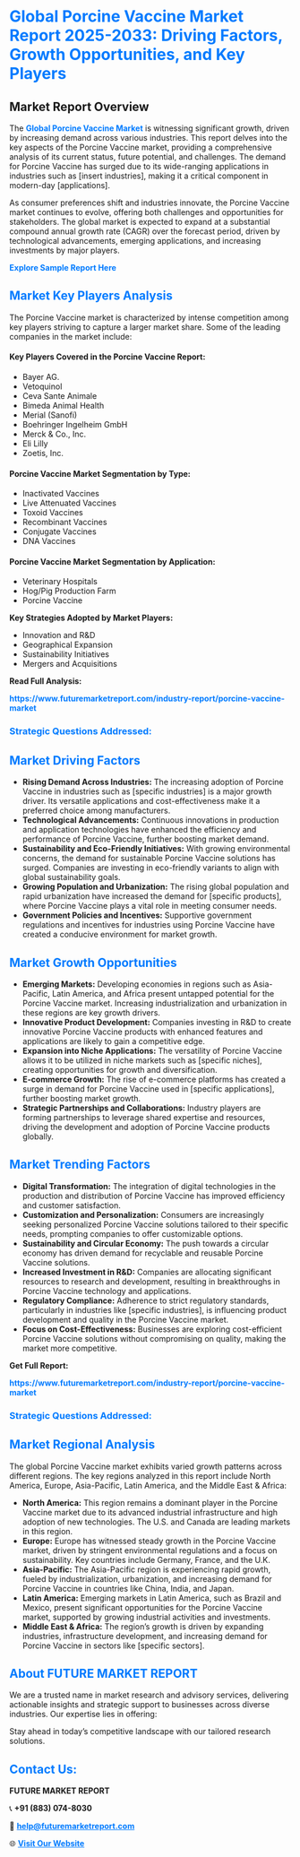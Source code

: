 <h1 style="color: #007BFF;">Global Porcine Vaccine Market Report 2025-2033: Driving Factors, Growth Opportunities, and Key Players</h1>

<section id="overview">
<h2>Market Report Overview</h2>
<p>The <a href="https://www.futuremarketreport.com/industry-report/porcine-vaccine-market" style="color: #007BFF; text-decoration: none;"><strong>Global Porcine Vaccine Market</strong></a> is witnessing significant growth, driven by increasing demand across various industries. This report delves into the key aspects of the Porcine Vaccine market, providing a comprehensive analysis of its current status, future potential, and challenges. The demand for Porcine Vaccine has surged due to its wide-ranging applications in industries such as [insert industries], making it a critical component in modern-day [applications].</p>
<p>As consumer preferences shift and industries innovate, the Porcine Vaccine market continues to evolve, offering both challenges and opportunities for stakeholders. The global market is expected to expand at a substantial compound annual growth rate (CAGR) over the forecast period, driven by technological advancements, emerging applications, and increasing investments by major players.</p>
</section>

<section id="overview">
<p><a href="https://www.futuremarketreport.com/request-sample/reportId=125704" style="color: #007BFF; text-decoration: none;"><strong>Explore Sample Report Here</strong></a></p>
</section>

<section id="key-players">
<h2 style="color: #007BFF;">Market Key Players Analysis</h2>
<p>The Porcine Vaccine market is characterized by intense competition among key players striving to capture a larger market share. Some of the leading companies in the market include:</p>
<h4>Key Players Covered in the Porcine Vaccine Report:</h4>
<ul><li>Bayer AG.</li><li>Vetoquinol</li><li>Ceva Sante Animale</li><li>Bimeda Animal Health</li><li>Merial (Sanofi)</li><li>Boehringer Ingelheim GmbH</li><li>Merck &amp; Co., Inc.</li><li>Eli Lilly</li><li>Zoetis, Inc.</li></ul>
<h4>Porcine Vaccine Market Segmentation by Type:</h4>
<ul><li>Inactivated Vaccines</li><li>Live Attenuated Vaccines</li><li>Toxoid Vaccines</li><li>Recombinant Vaccines</li><li>Conjugate Vaccines</li><li>DNA Vaccines</li></ul>

<h4>Porcine Vaccine Market Segmentation by Application:</h4>
<ul><li>Veterinary Hospitals</li><li>Hog/Pig Production Farm</li><li>Porcine Vaccine</li></ul>
<p><strong>Key Strategies Adopted by Market Players:</strong></p>
<ul>
<li>Innovation and R&D</li>
<li>Geographical Expansion</li>
<li>Sustainability Initiatives</li>
<li>Mergers and Acquisitions</li>
</ul>
</section>

<section>
<p><strong>Read Full Analysis: </strong></p><a href="https://www.futuremarketreport.com/industry-report/porcine-vaccine-market" style="color: #007BFF; text-decoration: none;"><strong>https://www.futuremarketreport.com/industry-report/porcine-vaccine-market</strong></a>
<h3 style="color: #007BFF;">Strategic Questions Addressed:</h3>
</section>

<section id="driving-factors">
<h2 style="color: #007BFF;">Market Driving Factors</h2>
<ul>
<li><strong>Rising Demand Across Industries:</strong> The increasing adoption of Porcine Vaccine in industries such as [specific industries] is a major growth driver. Its versatile applications and cost-effectiveness make it a preferred choice among manufacturers.</li>
<li><strong>Technological Advancements:</strong> Continuous innovations in production and application technologies have enhanced the efficiency and performance of Porcine Vaccine, further boosting market demand.</li>
<li><strong>Sustainability and Eco-Friendly Initiatives:</strong> With growing environmental concerns, the demand for sustainable Porcine Vaccine solutions has surged. Companies are investing in eco-friendly variants to align with global sustainability goals.</li>
<li><strong>Growing Population and Urbanization:</strong> The rising global population and rapid urbanization have increased the demand for [specific products], where Porcine Vaccine plays a vital role in meeting consumer needs.</li>
<li><strong>Government Policies and Incentives:</strong> Supportive government regulations and incentives for industries using Porcine Vaccine have created a conducive environment for market growth.</li>
</ul>
</section>

<section id="growth-opportunities">
<h2 style="color: #007BFF;">Market Growth Opportunities</h2>
<ul>
<li><strong>Emerging Markets:</strong> Developing economies in regions such as Asia-Pacific, Latin America, and Africa present untapped potential for the Porcine Vaccine market. Increasing industrialization and urbanization in these regions are key growth drivers.</li>
<li><strong>Innovative Product Development:</strong> Companies investing in R&D to create innovative Porcine Vaccine products with enhanced features and applications are likely to gain a competitive edge.</li>
<li><strong>Expansion into Niche Applications:</strong> The versatility of Porcine Vaccine allows it to be utilized in niche markets such as [specific niches], creating opportunities for growth and diversification.</li>
<li><strong>E-commerce Growth:</strong> The rise of e-commerce platforms has created a surge in demand for Porcine Vaccine used in [specific applications], further boosting market growth.</li>
<li><strong>Strategic Partnerships and Collaborations:</strong> Industry players are forming partnerships to leverage shared expertise and resources, driving the development and adoption of Porcine Vaccine products globally.</li>
</ul>
</section>

<section id="trending-factors">
<h2 style="color: #007BFF;">Market Trending Factors</h2>
<ul>
<li><strong>Digital Transformation:</strong> The integration of digital technologies in the production and distribution of Porcine Vaccine has improved efficiency and customer satisfaction.</li>
<li><strong>Customization and Personalization:</strong> Consumers are increasingly seeking personalized Porcine Vaccine solutions tailored to their specific needs, prompting companies to offer customizable options.</li>
<li><strong>Sustainability and Circular Economy:</strong> The push towards a circular economy has driven demand for recyclable and reusable Porcine Vaccine solutions.</li>
<li><strong>Increased Investment in R&D:</strong> Companies are allocating significant resources to research and development, resulting in breakthroughs in Porcine Vaccine technology and applications.</li>
<li><strong>Regulatory Compliance:</strong> Adherence to strict regulatory standards, particularly in industries like [specific industries], is influencing product development and quality in the Porcine Vaccine market.</li>
<li><strong>Focus on Cost-Effectiveness:</strong> Businesses are exploring cost-efficient Porcine Vaccine solutions without compromising on quality, making the market more competitive.</li>
</ul>
</section>

<section>
<p><strong>Get Full Report: </strong></p><a href="https://www.futuremarketreport.com/industry-report/porcine-vaccine-market" style="color: #007BFF; text-decoration: none;"><strong>https://www.futuremarketreport.com/industry-report/porcine-vaccine-market</strong></a>
<h3 style="color: #007BFF;">Strategic Questions Addressed:</h3>
</section>


<section id="regional-analysis">
<h2 style="color: #007BFF;">Market Regional Analysis</h2>
<p>The global Porcine Vaccine market exhibits varied growth patterns across different regions. The key regions analyzed in this report include North America, Europe, Asia-Pacific, Latin America, and the Middle East & Africa:</p>
<ul>
<li><strong>North America:</strong> This region remains a dominant player in the Porcine Vaccine market due to its advanced industrial infrastructure and high adoption of new technologies. The U.S. and Canada are leading markets in this region.</li>
<li><strong>Europe:</strong> Europe has witnessed steady growth in the Porcine Vaccine market, driven by stringent environmental regulations and a focus on sustainability. Key countries include Germany, France, and the U.K.</li>
<li><strong>Asia-Pacific:</strong> The Asia-Pacific region is experiencing rapid growth, fueled by industrialization, urbanization, and increasing demand for Porcine Vaccine in countries like China, India, and Japan.</li>
<li><strong>Latin America:</strong> Emerging markets in Latin America, such as Brazil and Mexico, present significant opportunities for the Porcine Vaccine market, supported by growing industrial activities and investments.</li>
<li><strong>Middle East & Africa:</strong> The region’s growth is driven by expanding industries, infrastructure development, and increasing demand for Porcine Vaccine in sectors like [specific sectors].</li>
</ul>
</section>

<footer>
<h2 style="color: #007BFF;">About FUTURE MARKET REPORT</h2>
<p>We are a trusted name in market research and advisory services, delivering actionable insights and strategic support to businesses across diverse industries. Our expertise lies in offering:</p>

<p>Stay ahead in today’s competitive landscape with our tailored research solutions.</p>

<h2 style="color: #007BFF;">Contact Us:</h2>
<p><strong>FUTURE MARKET REPORT</strong></p>
<p>📞 <strong>+91 (883) 074-8030</strong></p>
<p>📧 <strong><a href="mailto:help@futuremarketreport.com" style="color: #007BFF;">help@futuremarketreport.com</a></strong></p>
<p>🌐 <strong><a href="https://www.futuremarketreport.com/" style="color: #007BFF;">Visit Our Website</a></strong></p>
</footer>